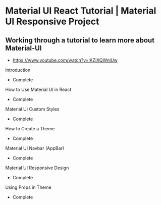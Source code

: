 # Material UI React Tutorial | Material UI Responsive Project

## Working through a tutorial to learn more about Material-UI

- https://www.youtube.com/watch?v=lKZiXQWnlUw

Introduction

- Complete

How to Use Material UI in React

- Complete

Material UI Custom Styles

- Complete

How to Create a Theme

- Complete

Material UI Navbar (AppBar)

- Complete

Material UI Responsive Design

- Complete

Using Props in Theme

- Complete
